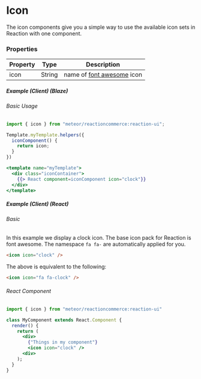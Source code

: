 # Icon

The icon components give you a simple way to use the available icon sets in Reaction with one component.

### Properties

| Property | Type   | Description                                                              |
| -------- | ------ | ------------------------------------------------------------------------ |
| icon     | String | name of [font awesome](https://fortawesome.github.io/Font-Awesome/) icon |

##### Example (Client) (Blaze)

###### Basic Usage

```js
import { icon } from "meteor/reactioncommerce:reaction-ui";

Template.myTemplate.helpers({
  iconComponent() {
    return icon;
  }
})
```

```handlebars
<template name="myTemplate">
  <div class="iconContainer">
    {{> React component=iconComponent icon="clock"}}
  </div>
</template>
```

##### Example (Client) (React)

###### Basic

In this example we display a clock icon. The base icon pack for Reaction is font awesome. The namespace `fa fa-` are automatically applied for you.

```html
<icon icon="clock" />
```

The above is equivalent to the following:

```html
<icon icon="fa fa-clock" />
```

###### React Component

```jsx
import { icon } from "meteor/reactioncommerce:reaction-ui"

class MyComponent extends React.Component {
  render() {
    return (
      <div>
        {"Things in my component"}
        <icon icon="clock" />
      <div>
    );
  }
}
```
